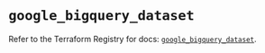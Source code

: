 # `google_bigquery_dataset`

Refer to the Terraform Registry for docs: [`google_bigquery_dataset`](https://registry.terraform.io/providers/hashicorp/google/6.44.0/docs/resources/bigquery_dataset).
